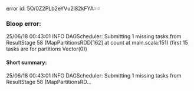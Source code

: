 error id: 5O/0Z2PLb2eYVu2l82kFYA==
### Bloop error:

25/06/18 00:43:01 INFO DAGScheduler: Submitting 1 missing tasks from ResultStage 58 (MapPartitionsRDD[162] at count at main.scala:151) (first 15 tasks are for partitions Vector(0))
#### Short summary: 

25/06/18 00:43:01 INFO DAGScheduler: Submitting 1 missing tasks from ResultStage 58 (MapPartitionsRD...